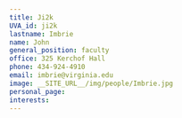 ```yaml
---
title: Ji2k
UVA_id: ji2k
lastname: Imbrie
name: John
general_position: faculty
office: 325 Kerchof Hall
phone: 434-924-4910
email: imbrie@virginia.edu
image: __SITE_URL__/img/people/Imbrie.jpg
personal_page: 
interests: 
---
```


